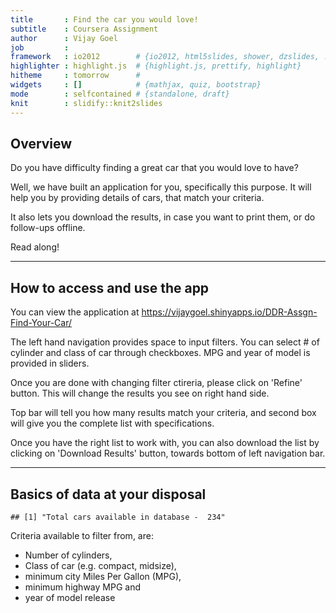 ```yaml
---
title       : Find the car you would love!
subtitle    : Coursera Assignment
author      : Vijay Goel
job         :
framework   : io2012        # {io2012, html5slides, shower, dzslides, ...}
highlighter : highlight.js  # {highlight.js, prettify, highlight}
hitheme     : tomorrow      #
widgets     : []            # {mathjax, quiz, bootstrap}
mode        : selfcontained # {standalone, draft}
knit        : slidify::knit2slides
---
```

## Overview
Do you have difficulty finding a great car that you would love to have?
 
Well, we have built an application for you, specifically this purpose. It will help you by providing details of cars, that match your criteria.
 
It also lets you download the results, in case you want to print them, or do follow-ups offline.
 
Read along!

---
## How to access and use the app
 
You can view the application at
https://vijaygoel.shinyapps.io/DDR-Assgn-Find-Your-Car/
 
The left hand navigation provides space to input filters. You can select # of cylinder and class of car through checkboxes. MPG and year of model is provided in sliders.
 
Once you are done with changing filter ctireria, please click on 'Refine' button. This will change the results you see on right hand side.
 
Top bar will tell you how many results match your criteria, and second box will give you the complete list with specifications.
 
Once you have the right list to work with, you can also download the list by clicking on 'Download Results' button, towards bottom of left navigation bar.

---
## Basics of data at your disposal
 

```
## [1] "Total cars available in database -  234"
```
 
Criteria available to filter from, are:
 
- Number of cylinders,
- Class of car (e.g. compact, midsize),
- minimum city Miles Per Gallon (MPG),
- minimum highway MPG and
- year of model release
